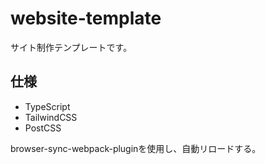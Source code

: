 # website-template
サイト制作テンプレートです。

## 仕様
- TypeScript
- TailwindCSS
- PostCSS

browser-sync-webpack-pluginを使用し、自動リロードする。
